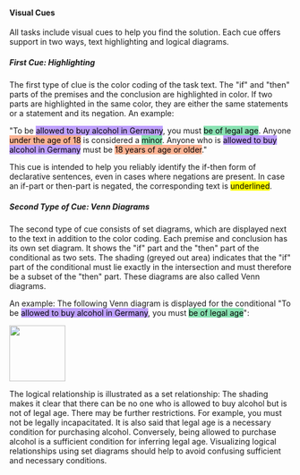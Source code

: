 #### Visual Cues

All tasks include visual cues to help you find the solution. Each cue offers support in two ways, text highlighting and logical diagrams.

##### First Cue: Highlighting

The first type of clue is the color coding of the task text. The "if" and "then" parts of the premises and the conclusion are highlighted in color. If two parts are highlighted in the same color, they are either the same statements or a statement and its negation. An example:

"To be <mark style="background-color: #874fff88">allowed to buy alcohol in Germany</mark>, you must <mark style="background-color: #24CB7188">be of legal age</mark>. Anyone <mark style="background-color: #FF723788">under the age of 18</mark> is considered a <mark style="background-color: #24CB7188">minor</mark>. Anyone who is <mark style="background-color: #874fff88">allowed to buy alcohol in Germany</mark> must be <mark style="background-color: #FF723788">18 years of age or older</mark>."

This cue is intended to help you reliably identify the if-then form of declarative sentences, even in cases where negations are present. In case an if-part or then-part is negated, the corresponding text is <mark stlye="text-decoration: underline">underlined</mark>.

##### Second Type of Cue: Venn Diagrams

The second type of cue consists of set diagrams, which are displayed next to the text in addition to the color coding. Each premise and conclusion has its own set diagram. It shows the "if" part and the "then" part of the conditional as two sets. The shading (greyed out area) indicates that the "if" part of the conditional must lie exactly in the intersection and must therefore be a subset of the "then" part. These diagrams are also called Venn diagrams.

An example: The following Venn diagram is displayed for the conditional "To be <mark style="background-color: #874fff88">allowed to buy alcohol in Germany</mark>, you must <mark style="background-color: #24CB7188">be of legal age</mark>":

<div width="300px" style="position: center"><img src="./assets/venn2_example.png" width="auto" height="100px"></div>

The logical relationship is illustrated as a set relationship: The shading makes it clear that there can be no one who is allowed to buy alcohol but is not of legal age. There may be further restrictions. For example, you must not be legally incapacitated. It is also said that legal age is a necessary condition for purchasing alcohol. Conversely, being allowed to purchase alcohol is a sufficient condition for inferring legal age. Visualizing logical relationships using set diagrams should help to avoid confusing sufficient and necessary conditions.